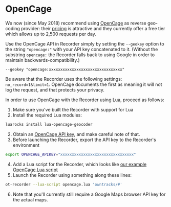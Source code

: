 # OpenCage

We now (since May 2018) recommend using [OpenCage](https://geocoder.opencagedata.com) as reverse geo-coding provider: their [pricing](https://geocoder.opencagedata.com/pricing) is attractive and they currently offer a free tier which allows up to 2,500 requests per day.

Use the OpenCage API in Recorder simply by setting the `--geokey` option to the string `"opencage:"` with your API key concatenated to it. (Without the substring `opencage:` the Recorder falls back to using Google in order to maintain backwards-compatibility.)

```
--geokey "opencage:xxxxxxxxxxxxxxxxxxxxxxxxxxxxxxxx"
```

Be aware that the Recorder uses the following settings: `no_record=1&limit=1`. OpenCage documents the first as meaning it will not log the request, and that protects your privacy.

In order to use OpenCage with the Recorder using Lua, proceed as follows:

1. Make sure you've built the Recorder with support for Lua
1. Install the required Lua modules:
```bash
luarocks install lua-opencage-geocoder
```
2. Obtain an [OpenCage API key](https://geocoder.opencagedata.com/pricing), and make careful note of that.
3. Before launching the Recorder, export the API key to the Recorder's environment
```bash
export OPENCAGE_APIKEY="xxxxxxxxxxxxxxxxxxxxxxxxxxxxxxxx"
```
4. Add a Lua script for the Recorder, which looks like [our example OpenCage Lua script](contrib/opencage.lua)
5. Launch the Recorder using something along these lines:
```bash
ot-recorder --lua-script opencage.lua 'owntracks/#'
```
6. Note that you'll currently still require a Google Maps browser API key for the actual maps.
